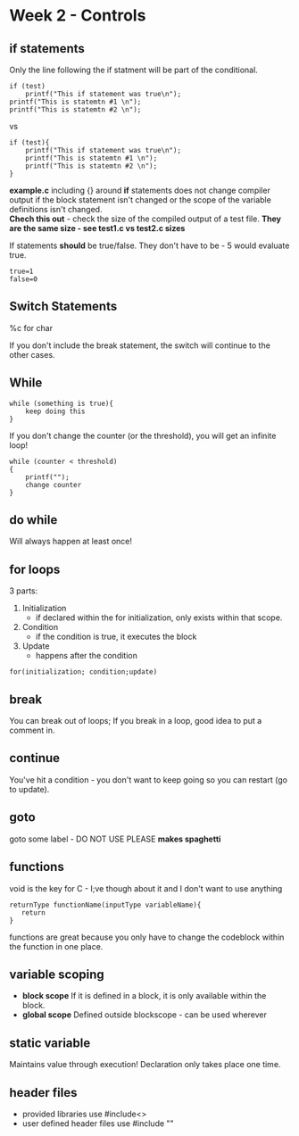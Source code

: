 # Week 2 - Controls

## if statements
Only the line following the if statment will be part of the conditional.
```
if (test)
    printf("This if statement was true\n");
printf("This is statemtn #1 \n");
printf("This is statemtn #2 \n");
```
vs
```
if (test){
    printf("This if statement was true\n");
    printf("This is statemtn #1 \n");
    printf("This is statemtn #2 \n");
}
```
__example.c__
including {} around **if** statements does not change compiler output if the block statement isn't changed or the scope of the variable definitions isn't changed.\
**Chech this out** - check the size of the compiled output of a test file. __They are the same size - see test1.c vs test2.c sizes__

If statements __should__ be true/false. They don't have to be - 5 would evaluate true.
```
true=1
false=0
```

## Switch Statements
%c for char

If you don't include the break statement, the switch will continue to the other cases.

## While

```
while (something is true){
    keep doing this
}
```
If you don't change the counter (or the threshold), you will get an infinite loop!
```
while (counter < threshold)
{
    printf("");
    change counter
}
```
 ## do while
 Will always happen at least once!

 ## for loops
 3 parts:
 1. Initialization 
    - if declared within the for initialization, only exists within that scope.
 2. Condition 
    - if the condition is true, it executes the block
 3. Update
    - happens after the condition
 ```
for(initialization; condition;update)
 ```
 ## break
 You can break out of loops; If you break in a loop, good idea to put a comment in.
 ## continue
 You've hit a condition - you don't want to keep going so you can restart (go to update).
 ## goto
 goto some label - DO NOT USE PLEASE
 __makes spaghetti__

 ## functions
 void is the key for C - I;ve though about it and I don't want to use anything

 ```
returnType functionName(inputType variableName){
    return 
}
 ```
 functions are great because you only have to change the codeblock within the function in one place.

## variable scoping
 - __block scope__ If it is defined in a block, it is only available within the block.
 - __global scope__ Defined outside blockscope - can be used wherever

## static variable
 Maintains value through execution!
Declaration only takes place one time.

## header files
- provided libraries use #include<>
- user defined header files use #include ""
